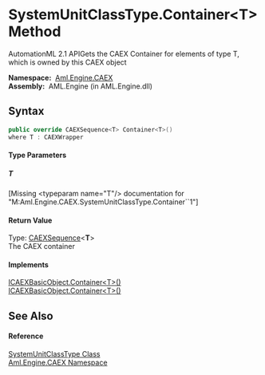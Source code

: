 SystemUnitClassType.Container&lt;T> Method
==========================================
AutomationML 2.1 APIGets the CAEX Container for elements of type T, which is owned by this CAEX object

  **Namespace:**  [Aml.Engine.CAEX][1]  
  **Assembly:**  AML.Engine (in AML.Engine.dll)

Syntax
------

```csharp
public override CAEXSequence<T> Container<T>()
where T : CAEXWrapper

```

#### Type Parameters

##### *T*

[Missing &lt;typeparam name="T"/> documentation for "M:Aml.Engine.CAEX.SystemUnitClassType.Container``1"]


#### Return Value
Type: [CAEXSequence][2]&lt;**T**>  
The CAEX container
#### Implements
[ICAEXBasicObject.Container&lt;T>()][3]  
[ICAEXBasicObject.Container&lt;T>()][3]  


See Also
--------

#### Reference
[SystemUnitClassType Class][4]  
[Aml.Engine.CAEX Namespace][1]  

[1]: ../README.md
[2]: ../CAEXSequence_1/README.md
[3]: ../ICAEXBasicObject/Container__1.md
[4]: README.md
[5]: https://www.automationml.org
[6]: ../../icons/logoShade.png